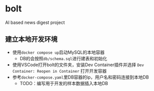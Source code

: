 # bolt
AI based news digest project

## 建立本地开发环境
- 使用`docker compose up`启动MySQL的本地容器 
  - DB的会按照`db/schema.sql`进行建表和初始化
- 使用VSCode打开bolt的文件夹，安装Dev Container插件并选择 `Dev Container: Reopen in Container` 打开开发容器
- 参考`docker-compose.yaml`里DB容器的ip，用户名和密码连接到本地DB
  - TODO：编写用于开发的样本数据插入本地DB
